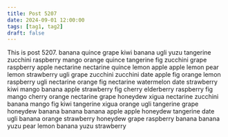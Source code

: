 ```yaml
---
title: Post 5207
date: 2024-09-01 12:00:00
tags: [tag1, tag2]
draft: false
---
```

This is post 5207.
banana
quince
grape
kiwi
banana
ugli
yuzu
tangerine
zucchini
raspberry
mango
orange
quince
tangerine
fig
zucchini
grape
raspberry
apple
nectarine
nectarine
quince
lemon
apple
apple
lemon
pear
lemon
strawberry
ugli
grape
zucchini
zucchini
date
apple
fig
orange
lemon
raspberry
ugli
nectarine
orange
fig
nectarine
watermelon
date
strawberry
kiwi
mango
banana
apple
strawberry
fig
cherry
elderberry
raspberry
fig
mango
cherry
orange
nectarine
grape
honeydew
xigua
nectarine
zucchini
banana
mango
fig
kiwi
tangerine
xigua
orange
ugli
tangerine
grape
honeydew
banana
banana
banana
apple
apple
honeydew
tangerine
date
ugli
banana
orange
strawberry
honeydew
grape
raspberry
banana
banana
yuzu
pear
lemon
banana
yuzu
strawberry
